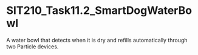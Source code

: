 # SIT210_Task11.2_SmartDogWaterBowl
A water bowl that detects when it is dry and refills automatically through two Particle devices.
